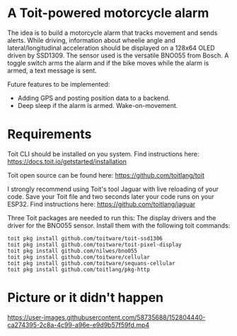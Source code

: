 # A Toit-powered motorcycle alarm

The idea is to build a motorcycle alarm that tracks movement and sends alerts. While driving, information about wheelie angle and lateral/longitudinal acceleration should be displayed on a 128x64 OLED driven by SSD1309. The sensor used is the versatile BNO055 from Bosch. A toggle switch arms the alarm and if the bike moves while the alarm is armed, a text message is sent.

Future features to be implemented:
- Adding GPS and posting position data to a backend.
- Deep sleep if the alarm is armed. Wake-on-movement.


# Requirements

Toit CLI should be installed on you system. Find instructions here:
https://docs.toit.io/getstarted/installation

Toit open source can be found here:
https://github.com/toitlang/toit

I strongly recommend using Toit's tool Jaguar with live reloading of your code. Save your Toit file and two seconds later your code runs on your ESP32. Find instructions here:
https://github.com/toitlang/jaguar

Three Toit packages are needed to run this: The display drivers and the driver for the BNO055 sensor. Install them with the following toit commands:
```
toit pkg install github.com/toitware/toit-ssd1306
toit pkg install github.com/toitware/toit-pixel-display
toit pkg install github.com/nilwes/bno055
toit pkg install github.com/toitware/cellular
toit pkg install github.com/toitware/sequans-cellular
toit pkg install github.com/toitlang/pkg-http
```

# Picture or it didn't happen


https://user-images.githubusercontent.com/58735688/152804440-ca274395-2c8a-4c99-a96e-e9d9b57f59fd.mp4

